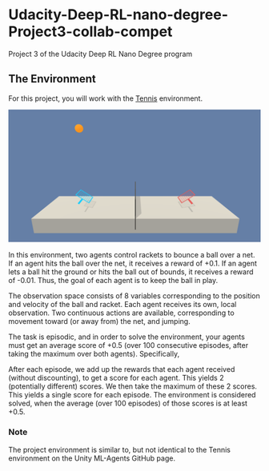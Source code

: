 # Udacity-Deep-RL-nano-degree-Project3-collab-compet
Project 3 of the Udacity Deep RL Nano Degree program

## The Environment
For this project, you will work with the [Tennis](https://github.com/Unity-Technologies/ml-agents/blob/master/docs/Learning-Environment-Examples.md#tennis) environment. 

![Unity ML-Agents Tennis Environment](images/tennis.png "Unity ML-Agents Tennis Environment")

In this environment, two agents control rackets to bounce a ball over a net. If an agent hits the ball over the net, it receives a reward of +0.1. If an agent lets a ball hit the ground or hits the ball out of bounds, it receives a reward of -0.01. Thus, the goal of each agent is to keep the ball in play.

The observation space consists of 8 variables corresponding to the position and velocity of the ball and racket. Each agent receives its own, local observation. Two continuous actions are available, corresponding to movement toward (or away from) the net, and jumping.

The task is episodic, and in order to solve the environment, your agents must get an average score of +0.5 (over 100 consecutive episodes, after taking the maximum over both agents). Specifically,

After each episode, we add up the rewards that each agent received (without discounting), to get a score for each agent. This yields 2 (potentially different) scores. We then take the maximum of these 2 scores.
This yields a single score for each episode.
The environment is considered solved, when the average (over 100 episodes) of those scores is at least +0.5.

### Note
The project environment is similar to, but not identical to the Tennis environment on the Unity ML-Agents GitHub page.
